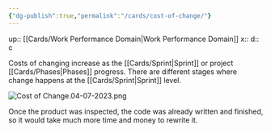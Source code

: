 ```yaml
---
{"dg-publish":true,"permalink":"/cards/cost-of-change/"}
---
```


up:: [[Cards/Work Performance Domain\|Work Performance Domain]] 
x:: 
d:: c

Costs of changing increase as the [[Cards/Sprint\|Sprint]] or project [[Cards/Phases\|Phases]] progress. There are different stages where change happens at the [[Cards/Sprint\|Sprint]] level.

![Cost of Change.04-07-2023.png](/img/user/Extras/Images/Cost%20of%20Change.04-07-2023.png)

Once the product was inspected, the code was already written and finished, so it would take much more time and money to rewrite it.